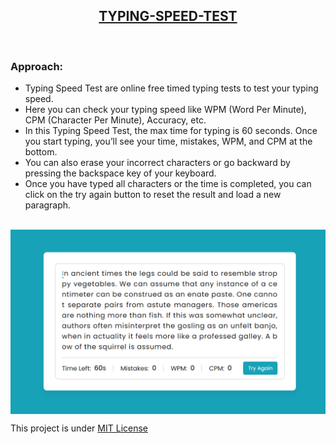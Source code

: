 <p align="center">
  <a href="https://ishubham010.github.io/Typing-Speed-Test/">
    <h2 align="center">TYPING-SPEED-TEST</h2>
  </a>
</p>

<br />

### Approach:
* Typing Speed Test are online free timed typing tests to test your typing speed. 
* Here you can check your typing speed like WPM (Word Per Minute), CPM (Character Per Minute), Accuracy, etc. 
* In this Typing Speed Test, the max time for typing is 60 seconds. Once you start typing, you’ll see your time, mistakes, WPM, and CPM at the bottom. 
* You can also erase your incorrect characters or go backward by pressing the backspace key of your keyboard. 
* Once you have typed all characters or the time is completed, you can click on the try again button to reset the result and load a new paragraph.

<br />

<img src="image.png"  align="center" />

<br />

This project is under <a href="https://en.wikipedia.org/wiki/MIT_License">MIT License</a>